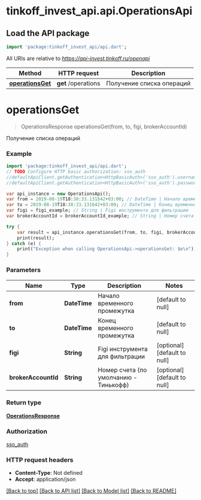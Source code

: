 # tinkoff_invest_api.api.OperationsApi

## Load the API package
```dart
import 'package:tinkoff_invest_api/api.dart';
```

All URIs are relative to *https://api-invest.tinkoff.ru/openapi*

Method | HTTP request | Description
------------- | ------------- | -------------
[**operationsGet**](OperationsApi.md#operationsGet) | **get** /operations | Получение списка операций


# **operationsGet**
> OperationsResponse operationsGet(from, to, figi, brokerAccountId)

Получение списка операций

### Example 
```dart
import 'package:tinkoff_invest_api/api.dart';
// TODO Configure HTTP basic authorization: sso_auth
//defaultApiClient.getAuthentication<HttpBasicAuth>('sso_auth').username = 'YOUR_USERNAME'
//defaultApiClient.getAuthentication<HttpBasicAuth>('sso_auth').password = 'YOUR_PASSWORD';

var api_instance = new OperationsApi();
var from = 2019-08-19T18:38:33.131642+03:00; // DateTime | Начало временного промежутка
var to = 2019-08-19T18:38:33.131642+03:00; // DateTime | Конец временного промежутка
var figi = figi_example; // String | Figi инструмента для фильтрации
var brokerAccountId = brokerAccountId_example; // String | Номер счета (по умолчанию - Тинькофф)

try { 
    var result = api_instance.operationsGet(from, to, figi, brokerAccountId);
    print(result);
} catch (e) {
    print("Exception when calling OperationsApi->operationsGet: $e\n");
}
```

### Parameters

Name | Type | Description  | Notes
------------- | ------------- | ------------- | -------------
 **from** | **DateTime**| Начало временного промежутка | [default to null]
 **to** | **DateTime**| Конец временного промежутка | [default to null]
 **figi** | **String**| Figi инструмента для фильтрации | [optional] [default to null]
 **brokerAccountId** | **String**| Номер счета (по умолчанию - Тинькофф) | [optional] [default to null]

### Return type

[**OperationsResponse**](OperationsResponse.md)

### Authorization

[sso_auth](../README.md#sso_auth)

### HTTP request headers

 - **Content-Type**: Not defined
 - **Accept**: application/json

[[Back to top]](#) [[Back to API list]](../README.md#documentation-for-api-endpoints) [[Back to Model list]](../README.md#documentation-for-models) [[Back to README]](../README.md)

